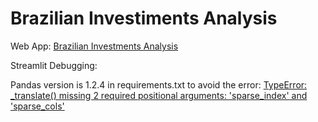 # Brazilian Investiments Analysis

Web App: <a href="https://share.streamlit.io/marcosrmg/investments/src/app.py" target="_blank">Brazilian Investments Analysis</a>


Streamlit Debugging:

Pandas version is 1.2.4 in requirements.txt to avoid the error: <a href="https://discuss.streamlit.io/t/getiing-an-error-after-deployment-of-streamlit-c/14674" target="_blank">TypeError: _translate() missing 2 required positional arguments: 'sparse_index' and 'sparse_cols'</a>

